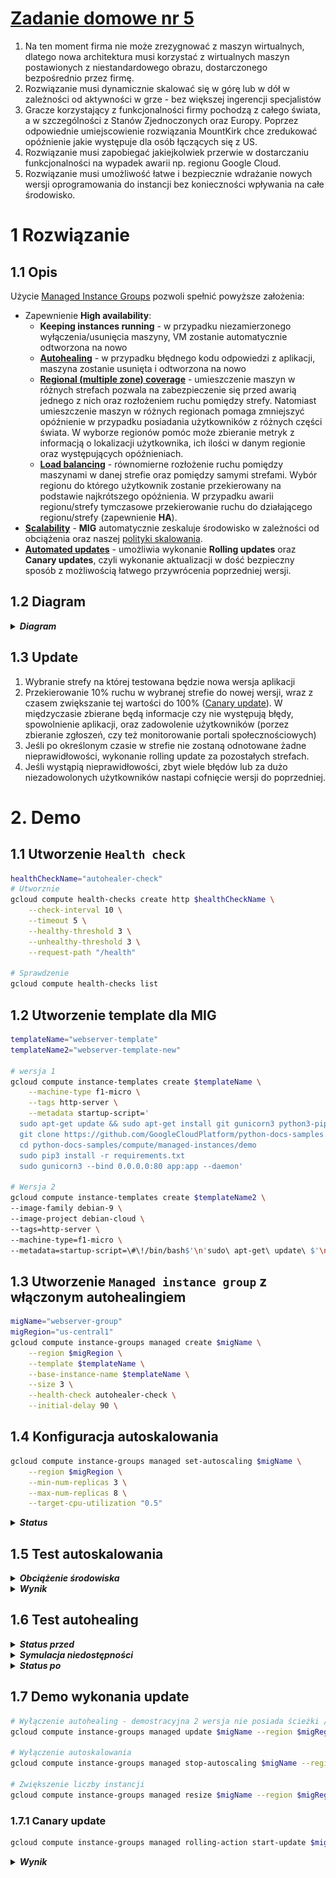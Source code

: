 # [Zadanie domowe nr 5](https://szkolachmury.pl/google-cloud-platform-droga-architekta/tydzien-5-instance-groups-i-autoskalowanie/zadanie-domowe-nr-5/)

1. Na ten moment firma nie może zrezygnować z maszyn wirtualnych, dlatego nowa architektura musi korzystać z wirtualnych maszyn postawionych z niestandardowego obrazu, dostarczonego bezpośrednio przez firmę.
2. Rozwiązanie musi dynamicznie skalować się w górę lub w dół w zależności od aktywności w grze - bez większej ingerencji specjalistów
3. Gracze korzystający z funkcjonalności firmy pochodzą z całego świata, a w szczególności z Stanów Zjednoczonych oraz Europy. Poprzez odpowiednie umiejscowienie rozwiązania MountKirk chce zredukować opóźnienie jakie występuje dla osób łączących się z US.
4. Rozwiązanie musi zapobiegać jakiejkolwiek przerwie w dostarczaniu funkcjonalności na wypadek awarii np. regionu Google Cloud.
5. Rozwiązanie musi umożliwość łatwe i bezpiecznie wdrażanie nowych wersji oprogramowania do instancji bez konieczności wpływania na całe środowisko.

# 1 Rozwiązanie
## 1.1 Opis
Użycie [Managed Instance Groups](https://cloud.google.com/compute/docs/instance-groups/) pozwoli spełnić powyższe założenia:
* Zapewnienie **High availability**:
  * **Keeping instances running** - w przypadku niezamierzonego wyłączenia/usunięcia maszyny, VM zostanie automatycznie odtworzona na nowo
  * [**Autohealing**](https://cloud.google.com/compute/docs/instance-groups/#autohealing) - w przypadku błędnego kodu odpowiedzi z aplikacji, maszyna zostanie usunięta i odtworzona na nowo
  * [**Regional (multiple zone) coverage**](https://cloud.google.com/compute/docs/instance-groups/#types_of_managed_instance_groups) - umieszczenie maszyn w różnych strefach pozwala na zabezpieczenie się przed awarią jednego z nich oraz rozłożeniem ruchu pomiędzy strefy. Natomiast umieszczenie maszyn w różnych regionach pomaga zmniejszyć opóźnienie w przypadku posiadania użytkowników z różnych części świata. W wyborze regionów pomóc może zbieranie metryk z informacją o lokalizacji użytkownika, ich ilości w danym regionie oraz występujących opóźnieniach.
  * [**Load balancing**](https://cloud.google.com/compute/docs/instance-groups/#load_balancing) - równomierne rozłożenie ruchu pomiędzy maszynami w danej strefie oraz pomiędzy samymi strefami. Wybór regionu do którego użytkownik zostanie przekierowany na podstawie najkrótszego opóźnienia. W przypadku awarii regionu/strefy tymczasowe przekierowanie ruchu do działającego regionu/strefy (zapewnienie **HA**).
* [**Scalability**](https://cloud.google.com/compute/docs/instance-groups/#autoscaling) - **MIG** automatycznie zeskaluje środowisko w zależności od obciążenia oraz naszej [polityki skalowania](https://cloud.google.com/compute/docs/autoscaler/#policies).
* [**Automated updates**](https://cloud.google.com/compute/docs/instance-groups/#automatic_updating) - umożliwia wykonanie **Rolling updates** oraz **Canary updates**, czyli wykonanie aktualizacji w dość bezpieczny sposób z możliwością łatwego przywrócenia poprzedniej wersji.

## 1.2 Diagram

<details>
  <summary><b><i>Diagram</i></b></summary>

![Diagram](./img/20200112221046.jpg "Diagram")
</details>

## 1.3 Update

1. Wybranie strefy na której testowana będzie nowa wersja aplikacji
2. Przekierowanie 10% ruchu w wybranej strefie do nowej wersji, wraz z czasem zwiększanie tej wartości do 100% ([Canary update](https://cloud.google.com/compute/docs/instance-groups/rolling-out-updates-to-managed-instance-groups#starting_a_canary_update)). W międzyczasie zbierane będą informacje czy nie występują błędy, spowolnienie aplikacji, oraz zadowolenie użytkowników (porzez zbieranie zgłoszeń, czy też monitorowanie portali społecznościowych)
3. Jeśli po określonym czasie w strefie nie zostaną odnotowane żadne nieprawidłowości, wykonanie rolling update za pozostałych strefach.
4. Jeśli wystąpią nieprawidłowości, zbyt wiele błędów lub za dużo niezadowolonych użytkowników nastapi cofnięcie wersji do poprzedniej.

# 2. Demo

## 1.1 Utworzenie `Health check`
```bash
healthCheckName="autohealer-check"
# Utworznie
gcloud compute health-checks create http $healthCheckName \
    --check-interval 10 \
    --timeout 5 \
    --healthy-threshold 3 \
    --unhealthy-threshold 3 \
    --request-path "/health"

# Sprawdzenie
gcloud compute health-checks list
```

## 1.2 Utworzenie template dla MIG
```bash
templateName="webserver-template"
templateName2="webserver-template-new"

# wersja 1
gcloud compute instance-templates create $templateName \
    --machine-type f1-micro \
    --tags http-server \
    --metadata startup-script='
  sudo apt-get update && sudo apt-get install git gunicorn3 python3-pip -y
  git clone https://github.com/GoogleCloudPlatform/python-docs-samples.git
  cd python-docs-samples/compute/managed-instances/demo
  sudo pip3 install -r requirements.txt
  sudo gunicorn3 --bind 0.0.0.0:80 app:app --daemon'

# Wersja 2
gcloud compute instance-templates create $templateName2 \
--image-family debian-9 \
--image-project debian-cloud \
--tags=http-server \
--machine-type=f1-micro \
--metadata=startup-script=\#\!/bin/bash$'\n'sudo\ apt-get\ update\ $'\n'sudo\ apt-get\ install\ -y\ nginx\ $'\n'sudo\ service\ nginx\ start\ $'\n'sudo\ sed\ -i\ --\ \"s/Welcome\ to\ nginx/Version:2\ -\ Welcome\ to\ \$HOSTNAME/g\"\ /var/www/html/index.nginx-debian.html
```

## 1.3 Utworzenie `Managed instance group` z włączonym autohealingiem
```bash
migName="webserver-group"
migRegion="us-central1"
gcloud compute instance-groups managed create $migName \
    --region $migRegion \
    --template $templateName \
    --base-instance-name $templateName \
    --size 3 \
    --health-check autohealer-check \
    --initial-delay 90 \
```

## 1.4 Konfiguracja autoskalowania
```bash
gcloud compute instance-groups managed set-autoscaling $migName \
    --region $migRegion \
    --min-num-replicas 3 \
    --max-num-replicas 8 \
    --target-cpu-utilization "0.5"
```

<details>
  <summary><b><i>Status</i></b></summary>

```bash
bartosz@cloudshell:~ (resonant-idea-261413)$ gcloud compute instance-groups managed list-instances $migName --region $migRegion
NAME                     ZONE           STATUS   ACTION  INSTANCE_TEMPLATE   VERSION_NAME  LAST_ERROR
webserver-template-65ng  us-central1-b  RUNNING  NONE    webserver-template
webserver-template-t1pt  us-central1-c  RUNNING  NONE    webserver-template
webserver-template-hhv3  us-central1-f  RUNNING  NONE    webserver-template
```
</details>

## 1.5 Test autoskalowania

<details>
  <summary><b><i>Obciążenie środowiska</i></b></summary>

![Screen](./img/20200114003028.jpg "Screen")
</details>


<details>
  <summary><b><i>Wynik</i></b></summary>

```bash
bartosz@cloudshell:~ (resonant-idea-261413)$ gcloud compute instance-groups managed list-instances $migName --region $migRegion
NAME                     ZONE           STATUS   ACTION  INSTANCE_TEMPLATE   VERSION_NAME  LAST_ERROR
webserver-template-3kjd  us-central1-b  RUNNING  NONE    webserver-template
webserver-template-65ng  us-central1-b  RUNNING  NONE    webserver-template
webserver-template-b3zq  us-central1-b  RUNNING  NONE    webserver-template
webserver-template-t1pt  us-central1-c  RUNNING  NONE    webserver-template
webserver-template-wd9t  us-central1-c  RUNNING  NONE    webserver-template
webserver-template-hhv3  us-central1-f  RUNNING  NONE    webserver-template
webserver-template-qfrf  us-central1-f  RUNNING  NONE    webserver-template
webserver-template-szmw  us-central1-f  RUNNING  NONE    webserver-template
```
</details>


## 1.6 Test autohealing

<details>
  <summary><b><i>Status przed</i></b></summary>

```bash
bartosz@cloudshell:~ (resonant-idea-261413)$ gcloud compute instance-groups managed list-instances $migName --region $migRegion
NAME                     ZONE           STATUS   ACTION  INSTANCE_TEMPLATE   VERSION_NAME  LAST_ERROR
webserver-template-3kjd  us-central1-b  RUNNING  NONE    webserver-template
webserver-template-t1pt  us-central1-c  RUNNING  NONE    webserver-template
webserver-template-hhv3  us-central1-f  RUNNING  NONE    webserver-template
```
</details>

<details>
  <summary><b><i>Symulacja niedostępności</i></b></summary>

![Screen](./img/20200114010315.jpg "Screen")
</details>

<details>
  <summary><b><i>Status po</i></b></summary>

```bash
bartosz@cloudshell:~ (resonant-idea-261413)$ gcloud compute instance-groups managed list-instances $migName --region $migRegion
NAME                     ZONE           STATUS    ACTION      INSTANCE_TEMPLATE   VERSION_NAME  LAST_ERROR
webserver-template-3kjd  us-central1-b  STOPPING  RECREATING  webserver-template
webserver-template-t1pt  us-central1-c  RUNNING   NONE        webserver-template
webserver-template-hhv3  us-central1-f  RUNNING   NONE        webserver-template
```
</details>

## 1.7 Demo wykonania update
```bash
# Wyłączenie autohealing - demostracyjna 2 wersja nie posiada ścieżki /health
gcloud compute instance-groups managed update $migName --region $migRegion --clear-autohealing

# Wyłączenie autoskalowania
gcloud compute instance-groups managed stop-autoscaling $migName --region $migRegion

# Zwiększenie liczby instancji
gcloud compute instance-groups managed resize $migName --region $migRegion --size 6
```

### 1.7.1 Canary update
```bash
gcloud compute instance-groups managed rolling-action start-update $migName --version template=$templateName --canary-version template=$templateName2,target-size=50% --region $migRegion
```

<details>
  <summary><b><i>Wynik</i></b></summary>

![Screen](./img/20200114013036.jpg "Screen")
![Screen](./img/20200114013051.jpg "Screen")
</details>

